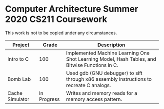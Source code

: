 # Computer Architecture Summer 2020 CS211 Coursework

This work is not to be copied under any circumstances.

| Project         	| Grade       	| Description                                                                                    	|
|-----------------	|-------------	|------------------------------------------------------------------------------------------------	|
| Intro to C      	| 100         	| Implemented Machine Learning One Shot Learning Model, Hash Tables, and Bitwise Functions in C. 	|
| Bomb Lab        	| 100         	| Used gdb (GNU debugger) to sift through x86 assembly instructions to recreate C analogs.       	|
| Cache Simulator 	| In Progress 	| Writes and memory reads for a memory access pattern.                                           	|

